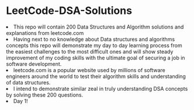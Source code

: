 # LeetCode-DSA-Solutions
<li>This repo will contain 200 Data Structures and Algorithm solutions and explanations from leetcode.com
<li>Having next to no knowledge about Data structures and algorithms concepts this repo will demonstrate my day to day learning process from the easiest challenges to the most difficult ones and will show steady improvement of my coding skills with the ultimate goal of securing a job in software development.
<li>leetcode.com is a popular website used by millions of software engineers around the world to test their algorithm skills and understanding of data structures.
<li>I intend to demonstrate similar zeal in truly understanding DSA concepts by solving these 200 questions.
<li>Day 1!
